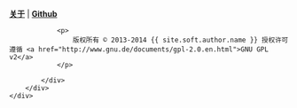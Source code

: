 <footer id="footer">
    <div class="container">
        <div class="row footer-wrap">
            <div class="col-md-12 desc">
                <p>
                    <a href="/about"><strong>关于</strong></a>
                    |
                    <a href={{ site.soft.author.github-url }} target="_blank"><strong><i class="icon-github-sign"></i>Github</strong></a>
                </p>

                <p>
                    版权所有 © 2013-2014 {{ site.soft.author.name }} 授权许可遵循 <a href="http://www.gnu.de/documents/gpl-2.0.en.html">GNU GPL v2</a>
                </p>

            </div>
        </div>
    </div>
</footer>